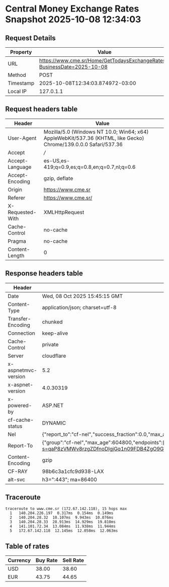 # Central Money Exchange Rates Snapshot 2025-10-08 12:34:03
## Request Details

| Property | Value |
|----------|-------|
| URL | https://www.cme.sr/Home/GetTodaysExchangeRates/?BusinessDate=2025-10-08 |
| Method | POST |
| Timestamp | 2025-10-08T12:34:03.874972-03:00 |
| Local IP | 127.0.1.1 |
    
## Request headers table

| Header | Value |
|--------|-------|
| User-Agent | Mozilla/5.0 (Windows NT 10.0; Win64; x64) AppleWebKit/537.36 (KHTML, like Gecko) Chrome/139.0.0.0 Safari/537.36 |
| Accept | */* |
| Accept-Language | es-US,es-419;q=0.9,es;q=0.8,en;q=0.7,nl;q=0.6 |
| Accept-Encoding | gzip, deflate |
| Origin | https://www.cme.sr |
| Referer | https://www.cme.sr/ |
| X-Requested-With | XMLHttpRequest |
| Cache-Control | no-cache |
| Pragma | no-cache |
| Content-Length | 0 |

    
## Response headers table
| Header | Value |
|--------|-------|
| Date | Wed, 08 Oct 2025 15:45:15 GMT |
| Content-Type | application/json; charset=utf-8 |
| Transfer-Encoding | chunked |
| Connection | keep-alive |
| Cache-Control | private |
| Server | cloudflare |
| x-aspnetmvc-version | 5.2 |
| x-aspnet-version | 4.0.30319 |
| x-powered-by | ASP.NET |
| cf-cache-status | DYNAMIC |
| Nel | {"report_to":"cf-nel","success_fraction":0.0,"max_age":604800} |
| Report-To | {"group":"cf-nel","max_age":604800,"endpoints":[{"url":"https://a.nel.cloudflare.com/report/v4?s=qaP8zVMWv8rzgZDfnoDIgjGq1n09FDB4ZgO9Gw6ijYGSgA3O0mLeR8pAtdK3iE5XQVI3awGBklp3%2B9UydwjAigOC2Tqpw1VUXzA%3D"}]} |
| Content-Encoding | gzip |
| CF-RAY | 98b6c3a1cfc9d938-LAX |
| alt-svc | h3=":443"; ma=86400 |

## Traceroute 

```
traceroute to www.cme.sr (172.67.142.118), 15 hops max
  1   140.204.226.197  0.317ms  0.154ms  0.149ms 
  2   140.204.28.32  10.107ms  9.943ms  10.076ms 
  3   140.204.28.33  28.913ms  14.929ms  19.810ms 
  4   141.101.72.34  13.084ms  11.938ms  11.944ms 
  5   172.67.142.118  12.145ms  12.058ms  12.063ms 

```


## Table of rates

| Currency | Buy Rate | Sell Rate |
|----------|----------|-----------|
| USD | 38.00 | 38.60 |
| EUR | 43.75 | 44.65 |
